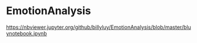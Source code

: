 # EmotionAnalysis

https://nbviewer.jupyter.org/github/billyluy/EmotionAnalysis/blob/master/bluynotebook.ipynb
